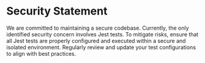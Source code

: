 # Security Statement

We are committed to maintaining a secure codebase. Currently, the only identified security concern involves Jest tests. To mitigate risks, ensure that all Jest tests are properly configured and executed within a secure and isolated environment. Regularly review and update your test configurations to align with best practices.
